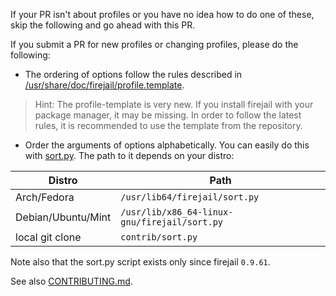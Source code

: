 If your PR isn't about profiles or you have no idea how to do one of these, skip the following and go ahead with this PR.

If you submit a PR for new profiles or changing profiles, please do the following:
- The ordering of options follow the rules described in [/usr/share/doc/firejail/profile.template](https://github.com/netblue30/firejail/blob/master/etc/templates/profile.template).
> Hint: The profile-template is very new. If you install firejail with your package manager, it may be missing. In order to follow the latest rules, it is recommended to use the template from the repository.
- Order the arguments of options alphabetically. You can easily do this with [sort.py](https://github.com/netblue30/firejail/tree/master/contrib/sort.py).
The path to it depends on your distro:

| Distro | Path |
| ------ | ---- |
| Arch/Fedora | `/usr/lib64/firejail/sort.py` |
| Debian/Ubuntu/Mint | `/usr/lib/x86_64-linux-gnu/firejail/sort.py` |
| local git clone | `contrib/sort.py` |

Note also that the sort.py script exists only since firejail `0.9.61`.

See also [CONTRIBUTING.md](/CONTRIBUTING.md).

